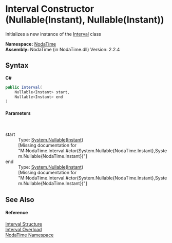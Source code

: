 # Interval Constructor (Nullable(Instant), Nullable(Instant))
 

Initializes a new instance of the <a href="T_NodaTime_Interval">Interval</a> class

**Namespace:**&nbsp;<a href="N_NodaTime">NodaTime</a><br />**Assembly:**&nbsp;NodaTime (in NodaTime.dll) Version: 2.2.4

## Syntax

**C#**<br />
``` C#
public Interval(
	Nullable<Instant> start,
	Nullable<Instant> end
)
```


#### Parameters
&nbsp;<dl><dt>start</dt><dd>Type: <a href="http://msdn2.microsoft.com/en-us/library/b3h38hb0" target="_blank">System.Nullable</a>(<a href="T_NodaTime_Instant">Instant</a>)<br />\[Missing <param name="start"/> documentation for "M:NodaTime.Interval.#ctor(System.Nullable{NodaTime.Instant},System.Nullable{NodaTime.Instant})"\]</dd><dt>end</dt><dd>Type: <a href="http://msdn2.microsoft.com/en-us/library/b3h38hb0" target="_blank">System.Nullable</a>(<a href="T_NodaTime_Instant">Instant</a>)<br />\[Missing <param name="end"/> documentation for "M:NodaTime.Interval.#ctor(System.Nullable{NodaTime.Instant},System.Nullable{NodaTime.Instant})"\]</dd></dl>

## See Also


#### Reference
<a href="T_NodaTime_Interval">Interval Structure</a><br /><a href="Overload_NodaTime_Interval__ctor">Interval Overload</a><br /><a href="N_NodaTime">NodaTime Namespace</a><br />